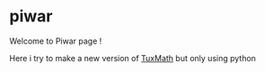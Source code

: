 # piwar

Welcome to Piwar page !

Here i try to make a new version of [TuxMath](https://sourceforge.net/projects/tuxmath/) but only using python 

